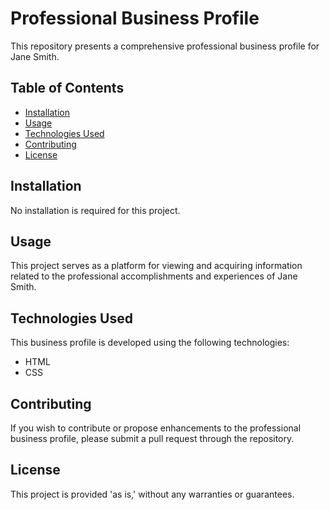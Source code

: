 # Professional Business Profile

This repository presents a comprehensive professional business profile for Jane Smith.

## Table of Contents

- [Installation](#installation)
- [Usage](#usage)
- [Technologies Used](#technologies-used)
- [Contributing](#contributing)
- [License](#license)

## Installation

No installation is required for this project.

## Usage

This project serves as a platform for viewing and acquiring information related to the professional accomplishments and experiences of Jane Smith.

## Technologies Used

This business profile is developed using the following technologies:

- HTML
- CSS

## Contributing

If you wish to contribute or propose enhancements to the professional business profile, please submit a pull request through the repository.

## License

This project is provided 'as is,' without any warranties or guarantees.

